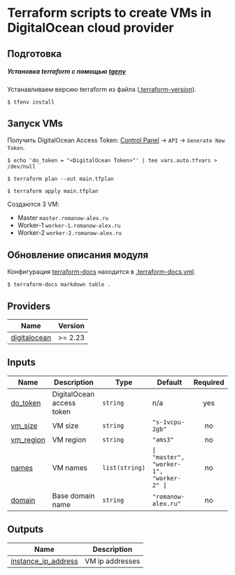 # Terraform scripts to create VMs in DigitalOcean cloud provider

## Подготовка

##### Установка terraform с помощью [tgenv](https://github.com/tfutils/tfenv)

Устанавливаем версию terraform из файла ([.terraform-version](.terraform-version)).

```shell
$ tfenv install
```

## Запуск VMs

Получить DigitalOcean Access Token: [Control Panel](https://cloud.digitalocean.com/) -> `API` -> `Generate New Token`.

```shell
$ echo 'do_token = "<DigitalOcean Token>"' | tee vars.auto.tfvars > /dev/null

$ terraform plan --out main.tfplan

$ terraform apply main.tfplan
```

Создаются 3 VM:

* Master `master.romanow-alex.ru`
* Worker-1 `worker-1.romanow-alex.ru`
* Worker-2 `worker-2.romanow-alex.ru`

## Обновление описания модуля

Конфигурация [terraform-docs](https://terraform-docs.io/) находится в [.terraform-docs.yml](.terraform-docs.yml).

```shell
$ terraform-docs markdown table .
```

<!-- BEGIN_TF_DOCS -->
## Providers

| Name | Version |
|------|---------|
| <a name="provider_digitalocean"></a> [digitalocean](#provider\_digitalocean) | >= 2.23 |

## Inputs

| Name | Description | Type | Default | Required |
|------|-------------|------|---------|:--------:|
| <a name="input_do_token"></a> [do\_token](#input\_do\_token) | DigitalOcean access token | `string` | n/a | yes |
| <a name="input_vm_size"></a> [vm\_size](#input\_vm\_size) | VM size | `string` | `"s-1vcpu-2gb"` | no |
| <a name="input_vm_region"></a> [vm\_region](#input\_vm\_region) | VM region | `string` | `"ams3"` | no |
| <a name="input_names"></a> [names](#input\_names) | VM names | `list(string)` | ```[ "master", "worker-1", "worker-2" ]``` | no |
| <a name="input_domain"></a> [domain](#input\_domain) | Base domain name | `string` | `"romanow-alex.ru"` | no |

## Outputs

| Name | Description |
|------|-------------|
| <a name="output_instance_ip_address"></a> [instance\_ip\_address](#output\_instance\_ip\_address) | VM ip addresses |
<!-- END_TF_DOCS -->